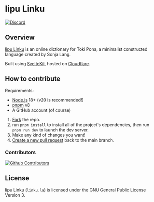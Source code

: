 # lipu Linku

[![Discord](https://img.shields.io/badge/-Discord-%237289da?style=for-the-badge&logo=appveyor)](https://discord.gg/A3ZPqnHHsy)

## Overview

[lipu Linku](https://linku.la/) is an online dictionary for Toki Pona, a minimalist constructed language created by Sonja Lang.

Built using [SvelteKit](https://kit.svelte.dev/), hosted on [Cloudflare](https://cloudflare.com/).

## How to contribute

Requirements:

- [Node.js](https://nodejs.org/) 18+ (v20 is recommended!)
- [pnpm](https://pnpm.io/) v8
- A GitHub account (of course)

1. [Fork](https://github.com/lipu-linku/lipu/fork) the repo.
2. run `pnpm install` to install all of the project's dependencies,
   then run `pnpm run dev` to launch the dev server.
3. Make any kind of changes you want!
4. [Create a new pull request](https://github.com/lipu-linku/lipu/compare/) back to the main branch.

### Contributors

[![Github Contributors](https://contrib.rocks/image?repo=lipu-linku/lipu)](https://github.com/lipu-linku/lipu/graphs/contributors)

## License

lipu Linku (`linku.la`) is licensed under the GNU General Public License Version 3.
